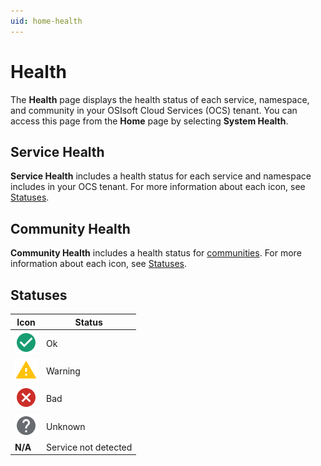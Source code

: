 ```yaml
---
uid: home-health
---
```


# Health

The **Health** page displays the health status of each service, namespace, and community in your OSIsoft Cloud Services (OCS) tenant. You can access this page from the **Home** page by selecting **System Health**.

## Service Health

**Service Health** includes a health status for each service and namespace includes in your OCS tenant. For more information about each icon, see [Statuses](#statuses).

## Community Health

**Community Health** includes a health status for [communities](xref:communities). For more information about each icon, see [Statuses](#statuses).

## Statuses

| Icon | Status |
|--|--|
| ![Okay icon](../_icons/custom/check-circle.svg) | Ok |
| ![Warning icon](../_icons/custom/alert.svg) | Warning |
| ![Alarm icon](../_icons/custom/close-circle.svg) | Bad |
| ![Unknown icon](../_icons/custom/help-circle.svg) | Unknown |
| **N/A** | Service not detected |